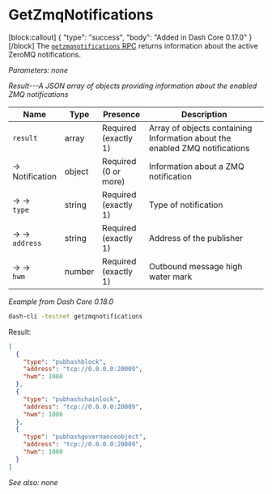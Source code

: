 # GetZmqNotifications
[block:callout]
{
  "type": "success",
  "body": "Added in Dash Core 0.17.0"
}
[/block]
The [`getzmqnotifications` RPC](core-api-ref-remote-procedure-calls-blockchain#getblockchaininfo) returns information about the active ZeroMQ notifications.

*Parameters: none*

*Result---A JSON array of objects providing information about the enabled ZMQ notifications*

Name | Type | Presence | Description
--- | --- | --- | ---
`result` | array | Required<br>(exactly 1) | Array of objects containing Information about the enabled ZMQ notifications
→<br>Notification | object | Required<br>(0 or more) | Information about a ZMQ notification
→ →<br>`type` | string | Required<br>(exactly 1) | Type of notification
→ →<br>`address` | string | Required<br>(exactly 1) | Address of the publisher
→ →<br>`hwm` | number | Required<br>(exactly 1) | Outbound message high water mark

*Example from Dash Core 0.18.0*

``` bash
dash-cli -testnet getzmqnotifications
```

Result:

``` json
[
  {
    "type": "pubhashblock",
    "address": "tcp://0.0.0.0:20009",
    "hwm": 1000
  },
  {
    "type": "pubhashchainlock",
    "address": "tcp://0.0.0.0:20009",
    "hwm": 1000
  },
  {
    "type": "pubhashgovernanceobject",
    "address": "tcp://0.0.0.0:20009",
    "hwm": 1000
  }
]
```

*See also: none*
